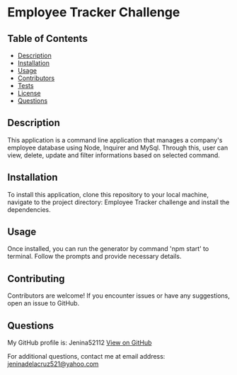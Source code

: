 
# Employee Tracker Challenge    


## Table of Contents
- [Description](#description)
- [Installation](#installation)
- [Usage](#usage)
- [Contributors](#contributing)
- [Tests](#tests)
- [License](#license)
- [Questions](#questions)


## Description
This application is a command line application that manages a company's employee database using Node, Inquirer and MySql. Through this, user can view, delete, update and filter informations based on selected command.

## Installation
To install this application, clone this repository to your local machine, navigate to the project directory: Employee Tracker challenge and install the dependencies.

## Usage
Once installed, you can run the generator by command 'npm start' to terminal. Follow the prompts and provide necessary details.

## Contributing
Contributors are welcome! If you encounter issues or have any suggestions, open an issue to GitHub.

## Questions
  My GitHub profile is: Jenina52112 [View on GitHub](https://github.com/Jenina52112)

  For additional questions, contact me at email address: jeninadelacruz521@yahoo.com

